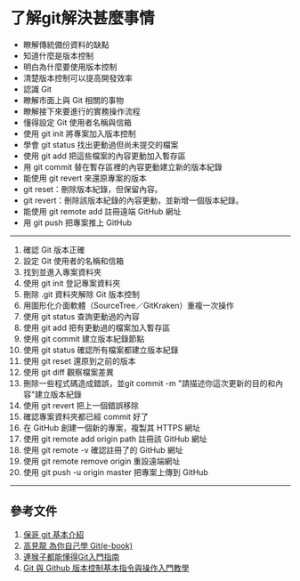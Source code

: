 # 了解git解決甚麼事情

- 瞭解傳統備份資料的缺點
- 知道什麼是版本控制
- 明白為什麼要使用版本控制
- 清楚版本控制可以提高開發效率
- 認識 Git
- 瞭解市面上與 Git 相關的事物
- 瞭解接下來要進行的實務操作流程
- 懂得設定 Git 使用者名稱與信箱
- 使用 git init 將專案加入版本控制
- 學會 git status 找出更動過但尚未提交的檔案
- 使用 git add 把這些檔案的內容更動加入暫存區
- 用 git commit 替在暫存區裡的內容更動建立新的版本紀錄
- 能使用 git revert 來還原專案的版本
- git reset：刪除版本紀錄，但保留內容。
- git revert：刪除該版本紀錄的內容更動，並新增一個版本紀錄。
- 能使用 git remote add 註冊遠端 GitHub 網址
- 用 git push 把專案推上 GitHub
  
---

1. 確認 Git 版本正確
2. 設定 Git 使用者的名稱和信箱
3. 找到並進入專案資料夾
4. 使用 git init 登記專案資料夾
5. 刪除 .git 資料夾解除 Git 版本控制
6. 用圖形化介面軟體（SourceTree／GitKraken）重複一次操作
7. 使用 git status 查詢更動過的內容
8. 使用 git add 把有更動過的檔案加入暫存區
9. 使用 git commit 建立版本紀錄節點
10. 使用 git status 確認所有檔案都建立版本紀錄
11. 使用 git reset 還原到之前的版本
12. 使用 git diff 觀察檔案差異
13. 刪除一些程式碼造成錯誤，並git commit -m "請描述你這次更新的目的和內容"建立版本紀錄
14. 使用 git revert 把上一個錯誤移除
15. 確認專案資料夾都已經 commit 好了
16. 在 GitHub 創建一個新的專案，複製其 HTTPS 網址
17. 使用 git remote add origin path 註冊該 GitHub 網址
18. 使用 git remote -v 確認註冊了的 GitHub 網址
19. 使用 git remote remove origin 重設遠端網址
20. 使用 git push -u origin master 把專案上傳到 GitHub

---

## 參考文件

1. [保哥 git 基本介紹](https://www.facebook.com/will.fans/videos/1806894692673000/)
2. [高見龍 為你自己學 Git(e-book)](https://gitbook.tw/)
3. [連猴子都能懂得Git入門指南](https://backlog.com/git-tutorial/tw/)
4. [Git 與 Github 版本控制基本指令與操作入門教學](https://blog.techbridge.cc/2018/01/17/learning-programming-and-coding-with-python-git-and-github-tutorial/)